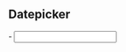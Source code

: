 ## Datepicker

<span id="rootDatepicker"></span> -
 <span id="rootDatepicker1"></span>
<input type="text" id="rootDatepicker2">
<!-- ### Usage -->

<nj-form>
    <nj-input readonly name="starttime"></nj-input>
</nj-form>
